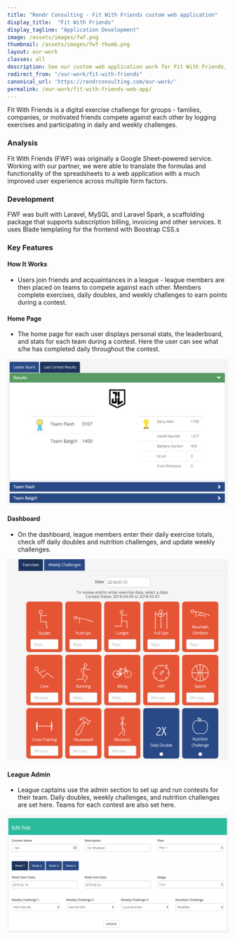 ```yaml
---
title: "Rendr Consulting - Fit With Friends custom web application"
display_title:  "Fit With Friends"
display_tagline: "Application Development"
image: /assets/images/fwf.png
thumbnail: /assets/images/fwf-thumb.png
layout: our-work
classes: all
description: See our custom web application work for Fit With Friends, a digital exercise challenge.
redirect_from: "/our-work/fit-with-friends"
canonical_url: 'https://rendrconsulting.com/our-work/'
permalink: /our-work/fit-with-friends-web-app/
---
```

Fit With Friends is a digital exercise challenge for groups - families, companies, or motivated friends compete against each other by logging exercises and participating in daily and weekly challenges.

### Analysis

Fit With Friends (FWF) was originally a Google Sheet-powered service. Working with our partner, we were able to translate the formulas and functionality of the spreadsheets to a web application with a much improved user experience across multiple form factors.

### Development

FWF was built with Laravel, MySQL and Laravel Spark, a scaffolding package that supports subscription billing, invoicing and other services. It uses Blade templating for the frontend with Boostrap CSS.s

### Key Features

#### How It Works

- Users join friends and acquaintances in a league - league members are then placed on teams to compete against each other. Members complete exercises, daily doubles, and weekly challenges to earn points during a contest.

#### Home Page

- The home page for each user displays personal stats, the leaderboard, and stats for each team during a contest. Here the user can see what s/he has completed daily throughout the contest.

<img src="/assets/images/fwf-dashboard2.png" alt="fit with friends home" class="center-text img-responsive">

#### Dashboard

- On the dashboard, league members enter their daily exercise totals, check off daily doubles and nutrition challenges, and update weekly challenges.

<img src="/assets/images/fwf-dashboard.png" alt="fit with friends dashboard" class="center-text img-responsive">

#### League Admin

- League captains use the admin section to set up and run contests for their team. Daily doubles, weekly challenges, and nutrition challenges are set here. Teams for each contest are also set here.

<img src="/assets/images/fwf-admin.png" alt="fit with friends admin" class="center-text img-responsive">